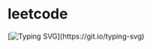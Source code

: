 # leetcode

[![Typing SVG](https://readme-typing-svg.herokuapp.com?color=%2336BCF7&center=true&vCenter=true&width=600&lines=Hi+there+👋,+I+am+Tejas+Sonone;+Welcome+to+My+Github+Profile!;I+am+competitive+Programmer+;)](https://git.io/typing-svg)
